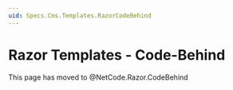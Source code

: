 ```yaml
---
uid: Specs.Cms.Templates.RazorCodeBehind
---
```

# Razor Templates - Code-Behind

This page has moved to @NetCode.Razor.CodeBehind